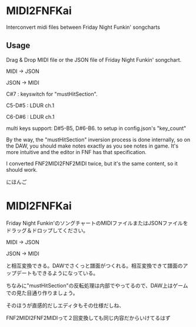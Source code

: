 # MIDI2FNFKai
Interconvert midi files between Friday Night Funkin' songcharts

## Usage

Drag & Drop MIDI file or the JSON file of Friday Night Funkin' songchart.


MIDI -> JSON

JSON -> MIDI

C#7 : keyswitch for "mustHitSection".

C5-D#5 : LDUR ch.1

C6-D#6 : LDUR ch.1

multi keys support: D#5-B5, D#6-B6. to setup in config.json's "key_count"


By the way, the "mustHitSection" inversion process is done internally, so on the DAW, you should make notes exactly as you see notes in game.
It's more intuitive and the editor in FNF has that specification.


I converted FNF2MIDI2FNF2MIDI twice, but it's the same content, so it should work.


にほんご
# MIDI2FNFKai
Friday Night Funkin'のソングチャートのMIDIファイルまたはJSONファイルをドラッグ＆ドロップしてください。

MIDI -> JSON

JSON -> MIDI

と相互変換できる。DAWでさくっと譜面がつくれる。相互変換できて譜面のアップデートもできるようになっている。


ちなみに"mustHitSection"の反転処理は内部でやってるので、DAW上はゲームでの見た目通り作りましょう。

そのほうが直感的だしエディタもその仕様だしね、

FNF2MIDI2FNF2MIDIって２回変換しても同じ内容だからいけてるはず





